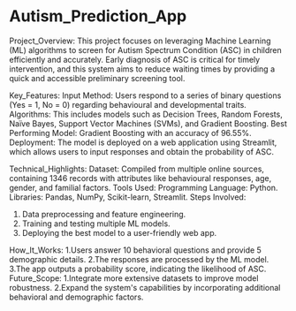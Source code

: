# Autism_Prediction_App
Project_Overview:
    This project focuses on leveraging Machine Learning (ML) algorithms to screen for Autism Spectrum Condition (ASC) in children efficiently and accurately. Early diagnosis of ASC is critical for timely intervention, and this system aims to reduce waiting times by providing a quick and accessible preliminary screening tool.

Key_Features:
Input Method: Users respond to a series of binary questions (Yes = 1, No = 0) regarding behavioural and developmental traits.
Algorithms: This includes models such as Decision Trees, Random Forests, Naïve Bayes, Support Vector Machines (SVMs), and Gradient Boosting.
Best Performing Model: Gradient Boosting with an accuracy of 96.55%.
Deployment: The model is deployed on a web application using Streamlit, which allows users to input responses and obtain the probability of ASC.

Technical_Highlights:
Dataset: Compiled from multiple online sources, containing 1346 records with attributes like behavioural responses, age, gender, and familial factors.
Tools Used: Programming Language: Python.
Libraries: Pandas, NumPy, Scikit-learn, Streamlit.
Steps Involved:
1. Data preprocessing and feature engineering.
2. Training and testing multiple ML models.
3. Deploying the best model to a user-friendly web app.

How_It_Works:
1.Users answer 10 behavioral questions and provide 5 demographic details.
2.The responses are processed by the ML model.
3.The app outputs a probability score, indicating the likelihood of ASC.
Future_Scope:
1.Integrate more extensive datasets to improve model robustness.
2.Expand the system's capabilities by incorporating additional behavioral and demographic factors.
